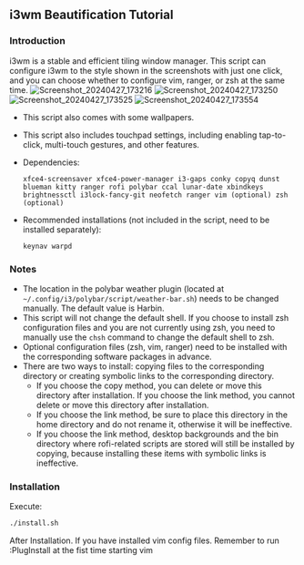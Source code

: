 ## i3wm Beautification Tutorial

### Introduction

i3wm is a stable and efficient tiling window manager. This script can configure i3wm to the style shown in the screenshots with just one click, and you can choose whether to configure vim, ranger, or zsh at the same time.
![Screenshot_20240427_173216](https://github.com/wiwyil2tr/My_i3wm_theme_configure/assets/108447154/664e5e00-2417-45e6-819b-af89e5aebf9c)
![Screenshot_20240427_173250](https://github.com/wiwyil2tr/My_i3wm_theme_configure/assets/108447154/3e4da4b2-7e3f-4ab7-a357-67dba58ee091)
![Screenshot_20240427_173525](https://github.com/wiwyil2tr/My_i3wm_theme_configure/assets/108447154/bd8e6212-2218-4476-a3fa-1d10c12611ee)
![Screenshot_20240427_173554](https://github.com/wiwyil2tr/My_i3wm_theme_configure/assets/108447154/e0e22c59-a21c-4bc3-ba8e-308708b0c2b0)

* This script also comes with some wallpapers.
* This script also includes touchpad settings, including enabling tap-to-click, multi-touch gestures, and other features.
* Dependencies:
  
  ```
  xfce4-screensaver xfce4-power-manager i3-gaps conky copyq dunst blueman kitty ranger rofi polybar ccal lunar-date xbindkeys brightnessctl i3lock-fancy-git neofetch ranger vim (optional) zsh (optional)
  ```

* Recommended installations (not included in the script, need to be installed separately):
  
  ```
  keynav warpd
  ```

### Notes

* The location in the polybar weather plugin (located at `~/.config/i3/polybar/script/weather-bar.sh`) needs to be changed manually. The default value is Harbin.
* This script will not change the default shell. If you choose to install zsh configuration files and you are not currently using zsh, you need to manually use the `chsh` command to change the default shell to zsh.
* Optional configuration files (zsh, vim, ranger) need to be installed with the corresponding software packages in advance.
* There are two ways to install: copying files to the corresponding directory or creating symbolic links to the corresponding directory.
  * If you choose the copy method, you can delete or move this directory after installation. If you choose the link method, you cannot delete or move this directory after installation.
  * If you choose the link method, be sure to place this directory in the home directory and do not rename it, otherwise it will be ineffective.
  * If you choose the link method, desktop backgrounds and the bin directory where rofi-related scripts are stored will still be installed by copying, because installing these items with symbolic links is ineffective.
  
### Installation

Execute:

```bash
./install.sh
```
After Installation. If you have installed vim config files. Remember to run :PlugInstall at the fist time starting vim
